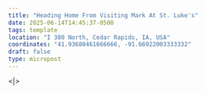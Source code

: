 ```yaml
---
title: "Heading Home From Visiting Mark At St. Luke's"
date: 2025-06-14T14:45:37-0500
tags: template
location: "I 380 North, Cedar Rapids, IA, USA"
coordinates: "41.93680461666666, -91.66922003333332"
draft: false
type: micropost
---
```

<|>
